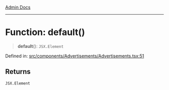 [Admin Docs](/)

***

# Function: default()

> **default**(): `JSX.Element`

Defined in: [src/components/Advertisements/Advertisements.tsx:51](https://github.com/PalisadoesFoundation/talawa-admin/blob/main/src/components/Advertisements/Advertisements.tsx#L51)

## Returns

`JSX.Element`
